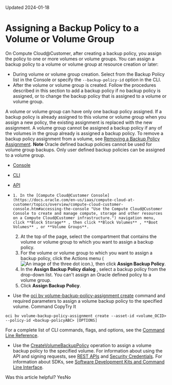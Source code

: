Updated 2024-01-18
# Assigning a Backup Policy to a Volume or Volume Group
On Compute Cloud@Customer, after creating a backup policy, you assign the policy to one or more volumes or volume groups.
You can assign a backup policy to a volume or volume group at resource creation or later:
  * During volume or volume group creation. Select from the Backup Policy list in the Console or specify the ``--backup-policy-id`` option in the CLI.
  * After the volume or volume group is created. Follow the procedures described in this section to add a backup policy if no backup policy is assigned, or to change the backup policy that is assigned to a volume or volume group.


A volume or volume group can have only one backup policy assigned. If a backup policy is already assigned to this volume or volume group when you assign a new policy, the existing assignment is replaced with the new assignment.
A volume group cannot be assigned a backup policy if any of the volumes in the group already is assigned a backup policy. To remove a backup policy assignment from a volume, see [Removing a Backup Policy Assignment](https://docs.oracle.com/en-us/iaas/compute-cloud-at-customer/topics/block/removing-a-backup-policy-assignment.htm#removing-a-backup-policy-assignment "On Compute Cloud@Customer, you can remove a backup policy assignment from a volume or volume group. A volume group cannot be assigned a backup policy if any of the volumes in the group already is assigned a backup policy.").
**Note**
Oracle defined backup policies cannot be used for volume group backups. Only user defined backup policies can be assigned to a volume group.
  * [Console](https://docs.oracle.com/en-us/iaas/compute-cloud-at-customer/topics/block/assinging-a-backup-policy-to-a-volume-or-volume-group.htm)
  * [CLI](https://docs.oracle.com/en-us/iaas/compute-cloud-at-customer/topics/block/assinging-a-backup-policy-to-a-volume-or-volume-group.htm)
  * [API](https://docs.oracle.com/en-us/iaas/compute-cloud-at-customer/topics/block/assinging-a-backup-policy-to-a-volume-or-volume-group.htm)


  *     1. In the [Compute Cloud@Customer Console](https://docs.oracle.com/en-us/iaas/compute-cloud-at-customer/topics/overview/compute-cloud-customer-console.htm#accessing-the-console "Use the Compute Cloud@Customer Console to create and manage compute, storage and other resources on a Compute Cloud@Customer infrastructure.") navigation menu, click **Block Storage** , then click **Block Volumes** , **Boot Volumes** , or **Volume Groups**.
    2. At the top of the page, select the compartment that contains the volume or volume group to which you want to assign a backup policy.
    3. For the volume or volume group to which you want to assign a backup policy, click the Actions menu (![An image of the three dot icon.](https://docs.oracle.com/en-us/iaas/compute-cloud-at-customer/images/three-dots.png)), then click **Assign Backup Policy**.
    4. In the **Assign Backup Policy dialog** , select a backup policy from the drop-down list.
You can't assign an Oracle defined policy to a volume group.
    5. Click **Assign Backup Policy**.
  * Use the [oci bv volume-backup-policy-assignment create](https://docs.oracle.com/iaas/tools/oci-cli/latest/oci_cli_docs/cmdref/bv/volume-backup-policy-assignment/create.html) command and required parameters to assign a volume backup policy to the specified volume. 
Command
CopyTry It
```
oci bv volume-backup-policy-assignment create --asset-id <volume_OCID> --policy-id <backup-policyABC> [OPTIONS]
```

For a complete list of CLI commands, flags, and options, see the [Command Line Reference](https://docs.oracle.com/iaas/tools/oci-cli/latest/oci_cli_docs/index.html).
  * Use the [CreateVolumeBackupPolicy](https://docs.oracle.com/iaas/api/#/en/iaas/latest/VolumeBackupPolicy/CreateVolumeBackupPolicy) operation to assign a volume backup policy to the specified volume.
For information about using the API and signing requests, see [REST APIs](https://docs.oracle.com/iaas/Content/API/Concepts/usingapi.htm#REST_APIs) and [Security Credentials](https://docs.oracle.com/iaas/Content/General/Concepts/credentials.htm). For information about SDKs, see [Software Development Kits and Command Line Interface](https://docs.oracle.com/iaas/Content/API/Concepts/sdks.htm#Software_Development_Kits_and_Command_Line_Interface).


Was this article helpful?
YesNo

